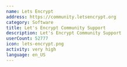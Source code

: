 ```yaml
---
name: Lets Encrypt
address: https://community.letsencrypt.org
category: Software
title: Let's Encrypt Community Support
description: Let's Encrypt Community Support
userCount: 52777
icon: lets-encrypt.png
activity: very high
language: en_US
---
```

